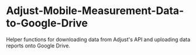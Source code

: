 # Adjust-Mobile-Measurement-Data-to-Google-Drive
Helper functions for downloading data from Adjust's API and uploading data reports onto Google Drive. 
